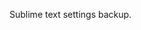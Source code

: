 Sublime text settings backup.

<!-- Clone repo inside `sublime-text/Packages` directory, or put these files inside  `sublime-text/Packages/User`. -->

<!-- Then open sublime-text, install package control, then when installation completed use `git revert .` to revert changed files(if used theme not already installed sublime changes theme).  -->
